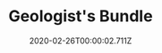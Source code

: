 ---
templateKey: blog-post
featuredpost: false
date: 2020-02-26T00:00:02.711Z
featuredimage: /img/Geologist's_Bundle.png
title: Geologist's Bundle
description: Boiler Room
count: 4 out of 4
reward: Omni Geode (5)
tags:
  - Quartz
  - Earth Crystal
  - Frozen Tear
  - Fire Quartz
  - bundles
  - Boiler Room
---